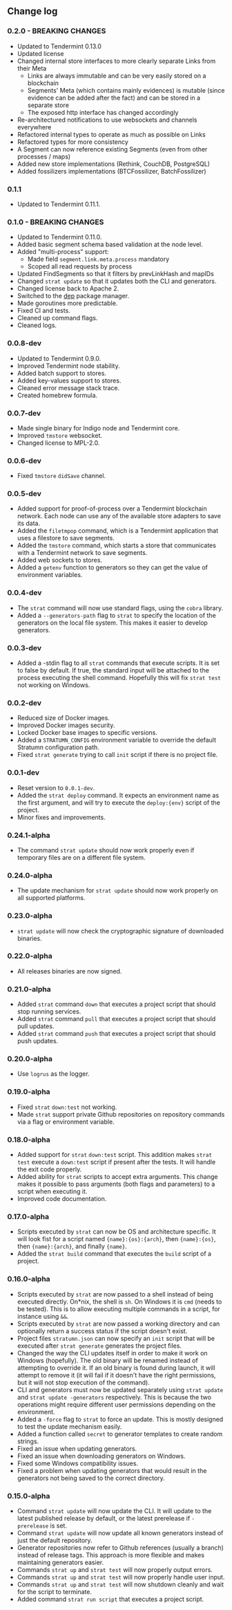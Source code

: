 ## Change log

### 0.2.0 - BREAKING CHANGES

* Updated to Tendermint 0.13.0
* Updated license
* Changed internal store interfaces to more clearly separate Links from their Meta
  * Links are always immutable and can be very easily stored on a blockchain
  * Segments' Meta (which contains mainly evidences) is mutable (since evidence can be added after the fact) and can be stored in a separate store
  * The exposed http interface has changed accordingly
* Re-architectured notifications to use websockets and channels everywhere
* Refactored internal types to operate as much as possible on Links
* Refactored types for more consistency
* A Segment can now reference existing Segments (even from other processes / maps)
* Added new store implementations (Rethink, CouchDB, PostgreSQL)
* Added fossilizers implementations (BTCFossilizer, BatchFossilizer)

### 0.1.1

* Updated to Tendermint 0.11.1.

### 0.1.0 - BREAKING CHANGES

* Updated to Tendermint 0.11.0.
* Added basic segment schema based validation at the node level.
* Added "multi-process" support:
  * Made field `segment.link.meta.process` mandatory
  * Scoped all read requests by process
* Updated FindSegments so that it filters by prevLinkHash and mapIDs
* Changed `strat update` so that it updates both the CLI and generators.
* Changed license back to Apache 2.
* Switched to the [dep](https://github.com/golang/dep) package manager.
* Made goroutines more predictable.
* Fixed CI and tests.
* Cleaned up command flags.
* Cleaned logs.

### 0.0.8-dev

* Updated to Tendermint 0.9.0.
* Improved Tendermint node stability.
* Added batch support to stores.
* Added key-values support to stores.
* Cleaned error message stack trace.
* Created homebrew formula.

### 0.0.7-dev

* Made single binary for Indigo node and Tendermint core.
* Improved `tmstore` websocket.
* Changed license to MPL-2.0.

### 0.0.6-dev

* Fixed `tmstore` `didSave` channel.

### 0.0.5-dev

* Added support for proof-of-process over a Tendermint blockchain network. Each
  node can use any of the available store adapters to save its data.
* Added the `filetmpop` command, which is a Tendermint application that uses a
  filestore to save segments.
* Added the `tmstore` command, which starts a store that communicates with a
  Tendermint network to save segments.
* Added web sockets to stores.
* Added a `getenv` function to generators so they can get the value of
  environment variables.

### 0.0.4-dev

* The `strat` command will now use standard flags, using the `cobra` library.
* Added a `--generators-path` flag to `strat` to specify the location of the
  generators on the local file system. This makes it easier to develop
  generators.

### 0.0.3-dev

* Added a -stdin flag to all `strat` commands that execute scripts. It is set to
  false by default. If true, the standard input will be attached to the process
  executing the shell command. Hopefully this will fix `strat test` not working
  on Windows.

### 0.0.2-dev

* Reduced size of Docker images.
* Improved Docker images security.
* Locked Docker base images to specific versions.
* Added a `STRATUMN_CONFIG` environment variable to override the default
  Stratumn configuration path.
* Fixed `strat generate` trying to call `init` script if there is no project
  file.

### 0.0.1-dev

* Reset version to `0.0.1-dev`.
* Added the `strat deploy` command. It expects an environment name as the first
  argument, and will try to execute the `deploy:{env}` script of the project.
* Minor fixes and improvements.

### 0.24.1-alpha

* The command `strat update` should now work properly even if temporary files
  are on a different file system.

### 0.24.0-alpha

* The update mechanism for `strat update` should now work properly on all
  supported platforms.

### 0.23.0-alpha

* `strat update` will now check the cryptographic signature of downloaded
  binaries.

### 0.22.0-alpha

* All releases binaries are now signed.

### 0.21.0-alpha

* Added `strat` command `down` that executes a project script that should stop
  running services.
* Added `strat` command `pull` that executes a project script that should pull
  updates.
* Added `strat` command `push` that executes a project script that should push
  updates.

### 0.20.0-alpha

* Use `logrus` as the logger.

### 0.19.0-alpha

* Fixed `strat` `down:test` not working.
* Made `strat` support private Github repositories on repository commands via a
  flag or environment variable.

### 0.18.0-alpha

* Added support for `strat` `down:test` script. This addition makes `strat test`
  execute a `down:test` script if present after the tests. It will handle the
  exit code properly.
* Added ability for `strat` scripts to accept extra arguments. This change makes
  it possible to pass arguments (both flags and parameters) to a script when
  executing it.
* Improved code documentation.

### 0.17.0-alpha

* Scripts executed by `strat` can now be OS and architecture specific. It will
  look fist for a script named `{name}:{os}:{arch}`, then `{name}:{os}`, then
  `{name}:{arch}`, and finally `{name}`.
* Added the `strat build` command that executes the `build` script of a project.

### 0.16.0-alpha

* Scripts executed by `strat` are now passed to a shell instead of being
  executed directly. On\*nix, the shell is `sh`. On Windows it is `cmd` (needs to
  be tested). This is to allow executing multiple commands in a script, for
  instance using `&&`.
* Scripts executed by `strat` are now passed a working directory and can
  optionally return a success status if the script doesn't exist.
* Project files `stratumn.json` can now specify an `init` script that will be
  executed after `strat generate` generates the project files.
* Changed the way the CLI updates itself in order to make it work on Windows
  (hopefully). The old binary will be renamed instead of attempting to override
  it. If an old binary is found during launch, it will attempt to remove it (it
  will fail if it doesn't have the right permissions, but it will not stop
  execution of the command).
* CLI and generators must now be updated separately using `strat update` and
  `strat update -generators` respectively. This is because the two operations
  might require different user permissions depending on the environment.
* Added a `-force` flag to `strat` to force an update. This is mostly designed
  to test the update mechanism easily.
* Added a function called `secret` to generator templates to create random
  strings.
* Fixed an issue when updating generators.
* Fixed an issue when downloading generators on Windows.
* Fixed some Windows compatibility issues.
* Fixed a problem when updating generators that would result in the generators
  not being saved to the correct directory.

### 0.15.0-alpha

* Command `strat update` will now update the CLI. It will update to the latest
  published release by default, or the latest prerelease if `-prerelease` is
  set.
* Command `strat update` will now update all known generators instead of just
  the default repository.
* Generator repositories now refer to Github references (usually a branch)
  instead of release tags. This approach is more flexible and makes maintaining
  generators easier.
* Commands `strat up` and `strat test` will now properly output errors.
* Commands `strat up` and `strat test` will now properly handle user input.
* Commands `strat up` and `strat test` will now shutdown cleanly and wait for
  the script to terminate.
* Added command `strat run script` that executes a project script.

